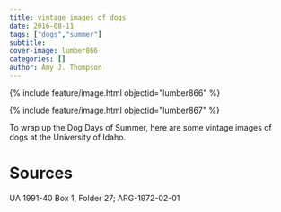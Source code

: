 ```yaml
---
title: vintage images of dogs
date: 2016-08-11
tags: ["dogs","summer"]
subtitle: 
cover-image: lumber866
categories: []
author: Amy J. Thompson
---
```


{% include feature/image.html objectid="lumber866" %}

{% include feature/image.html objectid="lumber867" %}

To wrap up the Dog Days of Summer, here are some vintage images of dogs at the University of Idaho.

# Sources

UA 1991-40 Box 1, Folder 27; ARG-1972-02-01